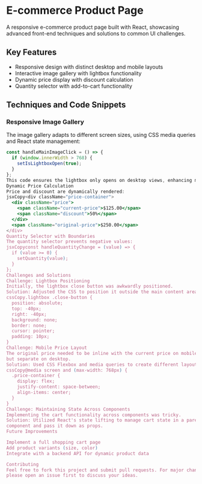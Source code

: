 # E-commerce Product Page

A responsive e-commerce product page built with React, showcasing advanced 
front-end techniques and solutions to common UI challenges.

## Key Features

- Responsive design with distinct desktop and mobile layouts
- Interactive image gallery with lightbox functionality
- Dynamic price display with discount calculation
- Quantity selector with add-to-cart functionality

## Techniques and Code Snippets

### Responsive Image Gallery

The image gallery adapts to different screen sizes, using CSS media queries 
and React state management:

```jsx
const handleMainImageClick = () => {
  if (window.innerWidth > 768) {
    setIsLightboxOpen(true);
  }
};
This code ensures the lightbox only opens on desktop views, enhancing mobile UX.
Dynamic Price Calculation
Price and discount are dynamically rendered:
jsxCopy<div className="price-container">
  <div className="price">
    <span className="current-price">$125.00</span>
    <span className="discount">50%</span>
  </div>
  <span className="original-price">$250.00</span>
</div>
Quantity Selector with Boundaries
The quantity selector prevents negative values:
jsxCopyconst handleQuantityChange = (value) => {
  if (value >= 0) {
    setQuantity(value);
  }
};
Challenges and Solutions
Challenge: Lightbox Positioning
Initially, the lightbox close button was awkwardly positioned.
Solution: Adjusted the CSS to position it outside the main content area:
cssCopy.lightbox .close-button {
  position: absolute;
  top: -40px;
  right: -40px;
  background: none;
  border: none;
  cursor: pointer;
  padding: 10px;
}
Challenge: Mobile Price Layout
The original price needed to be inline with the current price on mobile views,
but separate on desktop.
Solution: Used CSS Flexbox and media queries to create different layouts:
cssCopy@media screen and (max-width: 768px) {
  .price-container {
    display: flex;
    justify-content: space-between;
    align-items: center;
  }
}
Challenge: Maintaining State Across Components
Implementing the cart functionality across components was tricky.
Solution: Utilized React's state lifting to manage cart state in a parent
component and pass it down as props.
Future Improvements

Implement a full shopping cart page
Add product variants (size, color)
Integrate with a backend API for dynamic product data

Contributing
Feel free to fork this project and submit pull requests. For major changes,
please open an issue first to discuss your ideas.
